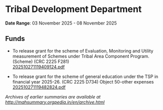 # Tribal Development Department

**Date Range**: 03 November 2025 - 08 November 2025


## Funds
- To release grant for the scheme of Evaluation, Monitoring and Utility measurement of Schemes under Tribal Area Component Program.(Scheme) (CRC 2225 F281)\
  [202510271119409124.pdf](https://gr.maharashtra.gov.in/Site/Upload/Government%20Resolutions/English/202510271119409124.pdf)

- To release grant for the scheme of general education under the TSP in financial year 2025-26. (CRC 2225 D734) Object 50-other expenses\
  [202510271119482824.pdf](https://gr.maharashtra.gov.in/Site/Upload/Government%20Resolutions/English/202510271119482824.pdf)


*Archives of earlier summaries are available at http://mahsummary.orgpedia.in/en/archive.html*